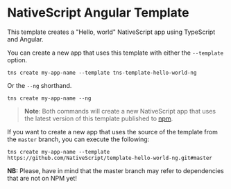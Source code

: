 # NativeScript Angular Template

This template creates a "Hello, world" NativeScript app using TypeScript and Angular.

You can create a new app that uses this template with either the `--template` option.

``` Node
tns create my-app-name --template tns-template-hello-world-ng
```

Or the `--ng` shorthand.

``` Node
tns create my-app-name --ng
```

> **Note**: Both commands will create a new NativeScript app that uses the latest version of this template published to [npm](https://www.npmjs.com/package/tns-template-hello-world-ng).

If you want to create a new app that uses the source of the template from the `master` branch, you can execute the following:

``` Node
tns create my-app-name --template https://github.com/NativeScript/template-hello-world-ng.git#master
```

**NB:** Please, have in mind that the master branch may refer to dependencies that are not on NPM yet!
